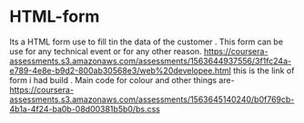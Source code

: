 # HTML-form
Its a HTML form use to fill tin the data of the customer . This form can be use for any technical event or for any other reason.
https://coursera-assessments.s3.amazonaws.com/assessments/1563644937556/3f1fc24a-e789-4e8e-b9d2-800ab30568e3/web%20developee.html 
this is the link of form i had build .
Main code for colour and other things are-
https://coursera-assessments.s3.amazonaws.com/assessments/1563645140240/b0f769cb-4b1a-4f24-ba0b-08d00381b5b0/bs.css
